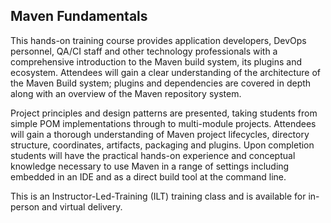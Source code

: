 
## Maven Fundamentals

This hands-on training course provides application developers, DevOps personnel, QA/CI staff and other technology professionals with a comprehensive introduction to the Maven build system, its plugins and ecosystem. Attendees will gain a clear understanding of the architecture of the Maven Build system; plugins and dependencies are covered in depth along with an overview of the Maven repository system. 

Project principles and design patterns are presented, taking students from simple POM implementations through to multi-module projects. Attendees will gain a thorough understanding of Maven project lifecycles, directory structure, coordinates, artifacts, packaging and plugins. Upon completion students will have the practical hands-on experience and conceptual knowledge necessary to use Maven in a range of settings including embedded in an IDE and as a direct build tool at the command line.

This is an Instructor-Led-Training (ILT) training class and is available for in-person and virtual delivery.
